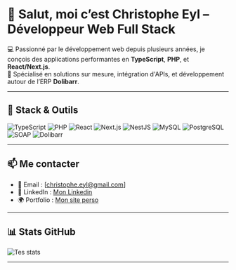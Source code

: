 # 👋 Salut, moi c’est Christophe Eyl – Développeur Web Full Stack

💻 Passionné par le développement web depuis plusieurs années, je conçois des applications performantes en **TypeScript**, **PHP**, et **React/Next.js**.  
🎯 Spécialisé en solutions sur mesure, intégration d'APIs, et développement autour de l’ERP **Dolibarr**.

---

## 🧰 Stack & Outils

![TypeScript](https://img.shields.io/badge/-TypeScript-3178C6?logo=typescript&logoColor=white)
![PHP](https://img.shields.io/badge/-PHP-777BB4?logo=php&logoColor=white)
![React](https://img.shields.io/badge/-React-61DAFB?logo=react&logoColor=black)
![Next.js](https://img.shields.io/badge/-Next.js-000?logo=next.js)
![NestJS](https://img.shields.io/badge/-NestJS-E0234E?logo=nestjs&logoColor=white)
![MySQL](https://img.shields.io/badge/-MySQL-4479A1?logo=mysql&logoColor=white)
![PostgreSQL](https://img.shields.io/badge/-PostgreSQL-336791?logo=postgresql&logoColor=white)
![SOAP](https://img.shields.io/badge/-SOAP-0A0A0A?style=flat&logoColor=white)
![Dolibarr](https://img.shields.io/badge/-Dolibarr-0A0A0A?style=flat&logoColor=white)

---

## 📫 Me contacter

- 📧 Email : [christophe.eyl@gmail.com]
- 💼 LinkedIn : [Mon Linkedin](https://www.linkedin.com/in/christophe-eyl-26651016a)
- 🌍 Portfolio : [Mon site perso](www.christophe-eyl.dev)

---

## 📊 Stats GitHub

![Tes stats](https://github-readme-stats.vercel.app/api?username=ton-username-github&show_icons=true&theme=tokyonight)

---

